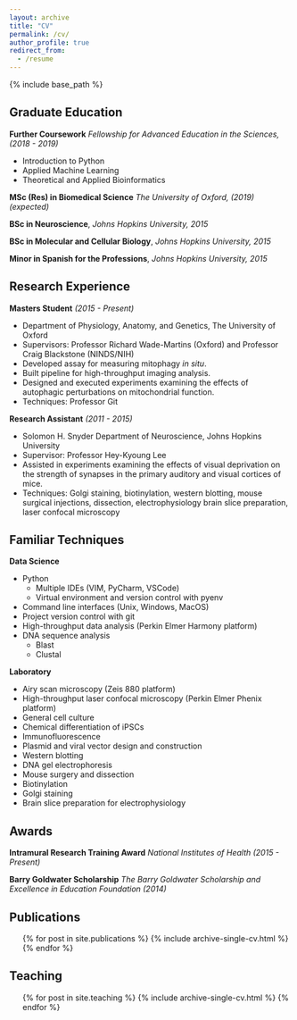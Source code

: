 ```yaml
---
layout: archive
title: "CV"
permalink: /cv/
author_profile: true
redirect_from:
  - /resume
---
```


{% include base_path %}

## Graduate Education

**Further Coursework** _Fellowship for Advanced Education in the Sciences, (2018 - 2019)_
   * Introduction to Python
   * Applied Machine Learning
   * Theoretical and Applied Bioinformatics

**MSc (Res) in Biomedical Science** _The University of Oxford, (2019) (expected)_

**BSc in Neuroscience**, _Johns Hopkins University, 2015_

**BSc in Molecular and Cellular Biology**, _Johns Hopkins University, 2015_

**Minor in Spanish for the Professions**, _Johns Hopkins University, 2015_

## Research Experience

**Masters Student** _(2015 - Present)_
* Department of Physiology, Anatomy, and Genetics, The University of Oxford
* Supervisors: Professor Richard Wade-Martins (Oxford) and Professor Craig Blackstone (NINDS/NIH)
* Developed assay for measuring mitophagy _in situ_. 
* Built pipeline for high-throughput imaging analysis. 
* Designed and executed experiments examining the effects of autophagic perturbations on mitochondrial function.
* Techniques: Professor Git

**Research Assistant** _(2011 - 2015)_
* Solomon H. Snyder Department of Neuroscience, Johns Hopkins University
* Supervisor: Professor Hey-Kyoung Lee
* Assisted in experiments examining the effects of visual deprivation on the strength of synapses in the primary auditory and visual cortices of mice.
* Techniques: Golgi staining, biotinylation, western blotting, mouse surgical injections, dissection, electrophysiology brain slice preparation, laser confocal microscopy
  
## Familiar Techniques

**Data Science**
* Python
   * Multiple IDEs (VIM, PyCharm, VSCode)
   * Virtual environment and version control with pyenv
* Command line interfaces (Unix, Windows, MacOS)
* Project version control with git
* High-throughput data analysis (Perkin Elmer Harmony platform)
* DNA sequence analysis
   * Blast
   * Clustal

**Laboratory**
* Airy scan microscopy (Zeis 880 platform)
* High-throughput laser confocal microscopy (Perkin Elmer Phenix platform)
* General cell culture
* Chemical differentiation of iPSCs
* Immunofluorescence
* Plasmid and viral vector design and construction
* Western blotting
* DNA gel electrophoresis
* Mouse surgery and dissection
* Biotinylation 
* Golgi staining
* Brain slice preparation for electrophysiology

## Awards

**Intramural Research Training Award** _National Institutes of Health (2015 - Present)_

**Barry Goldwater Scholarship** _The Barry Goldwater Scholarship and Excellence in Education Foundation (2014)_

## Publications

  <ul>{% for post in site.publications %}
    {% include archive-single-cv.html %}
  {% endfor %}</ul>
  
<!--
Talks
======
  <ul>{% for post in site.talks %}
    {% include archive-single-talk-cv.html %}
  {% endfor %}</ul>
-->
  
## Teaching

  <ul>{% for post in site.teaching %}
    {% include archive-single-cv.html %}
  {% endfor %}</ul>
